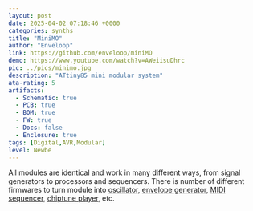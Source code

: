 ```yaml
---
layout: post
date: 2025-04-02 07:18:46 +0000
categories: synths
title: "MiniMO"
author: "Enveloop"
link: https://github.com/enveloop/miniMO
demo: https://www.youtube.com/watch?v=AWeiisuDhrc
pic: ../pics/minimo.jpg
description: "ATtiny85 mini modular system"
ata-rating: 5
artifacts:
  - Schematic: true
  - PCB: true
  - BOM: true
  - FW: true
  - Docs: false
  - Enclosure: true
tags: [Digital,AVR,Modular]
level: Newbe
---
```


All modules are identical and work in many different ways, from signal generators to processors and sequencers. There is number of different firmwares to turn module into [oscillator](https://minimosynth.com/dco/), [envelope generator](https://minimosynth.com/adsr/), [MIDI sequencer](https://minimosynth.com/sequencer_midi/), [chiptune player](https://minimosynth.com/chiptune_player/), etc.